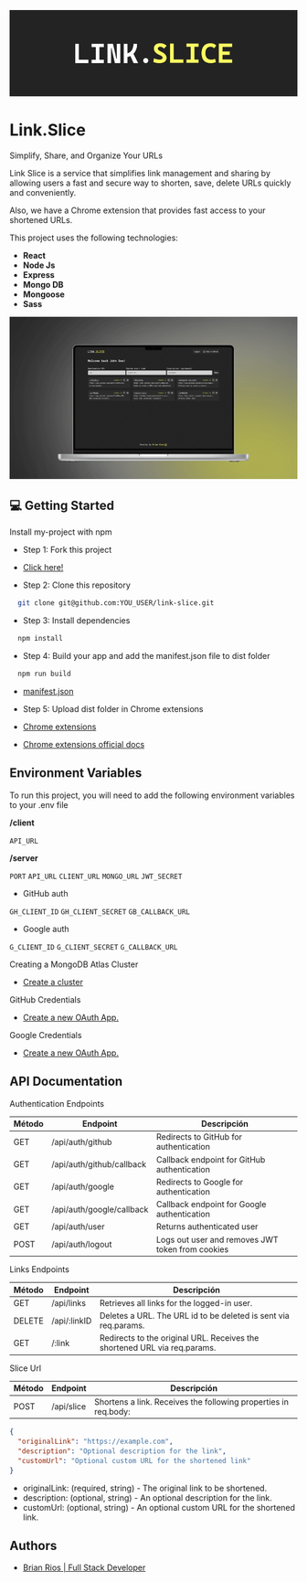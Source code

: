 ![Logo](link-slice-logo.png)

# Link.Slice

Simplify, Share, and Organize Your URLs

Link Slice is a service that simplifies link management and sharing by allowing users a fast and secure way to shorten, save, delete URLs quickly and conveniently.

Also, we have a Chrome extension that provides fast access to your shortened URLs.

This project uses the following technologies:

- **React**
- **Node Js**
- **Express**
- **Mongo DB**
- **Mongoose**
- **Sass**

![web app](link-slice-app.png)

## 💻 Getting Started

Install my-project with npm

- Step 1: Fork this project

- [Click here!](https://github.com/riosbrian/link-slice/fork)

- Step 2: Clone this repository

```bash
  git clone git@github.com:YOU_USER/link-slice.git
```

- Step 3: Install dependencies

```bash
  npm install
```

- Step 4: Build your app and add the manifest.json file to dist folder

```bash
  npm run build
```

- [manifest.json](https://github.com/riosbrian/link-slice/blob/main/manifest.json)

- Step 5: Upload dist folder in Chrome extensions

- [Chrome extensions](chrome://extensions/)
- [Chrome extensions official docs](https://developer.chrome.com/docs/extensions/get-started)

## Environment Variables

To run this project, you will need to add the following environment variables to your .env file

**/client**

`API_URL`

**/server**

`PORT`
`API_URL`
`CLIENT_URL`
`MONGO_URL`
`JWT_SECRET`

- GitHub auth

`GH_CLIENT_ID`
`GH_CLIENT_SECRET`
`GB_CALLBACK_URL`

- Google auth

`G_CLIENT_ID`
`G_CLIENT_SECRET`
`G_CALLBACK_URL`

Creating a MongoDB Atlas Cluster

- [Create a cluster](https://www.mongodb.com/docs/atlas/tutorial/create-new-cluster/)

GitHub Credentials

- [Create a new OAuth App.](https://docs.github.com/en/apps/oauth-apps/building-oauth-apps/creating-an-oauth-app)

Google Credentials

- [Create a new OAuth App.](https://developers.google.com/identity/protocols/oauth2?hl=es-419#1.-obtain-oauth-2.0-credentials-from-the-dynamic_data.setvar.console_name-.)

## API Documentation

Authentication Endpoints

| Método | Endpoint                  | Descripción                                      |
| ------ | ------------------------- | ------------------------------------------------ |
| GET    | /api/auth/github          | Redirects to GitHub for authentication           |
| GET    | /api/auth/github/callback | Callback endpoint for GitHub authentication      |
| GET    | /api/auth/google          | Redirects to Google for authentication           |
| GET    | /api/auth/google/callback | Callback endpoint for Google authentication      |
| GET    | /api/auth/user            | Returns authenticated user                       |
| POST   | /api/auth/logout          | Logs out user and removes JWT token from cookies |

Links Endpoints

| Método | Endpoint     | Descripción                                                               |
| ------ | ------------ | ------------------------------------------------------------------------- |
| GET    | /api/links   | Retrieves all links for the logged-in user.                               |
| DELETE | /api/:linkID | Deletes a URL. The URL id to be deleted is sent via req.params.           |
| GET    | /:link       | Redirects to the original URL. Receives the shortened URL via req.params. |

Slice Url

| Método | Endpoint   | Descripción                                                     |
| ------ | ---------- | --------------------------------------------------------------- |
| POST   | /api/slice | Shortens a link. Receives the following properties in req.body: |

```json
{
  "originalLink": "https://example.com",
  "description": "Optional description for the link",
  "customUrl": "Optional custom URL for the shortened link"
}
```

- originalLink: (required, string) - The original link to be shortened.
- description: (optional, string) - An optional description for the link.
- customUrl: (optional, string) - An optional custom URL for the shortened link.

## Authors

- [Brian Rios | Full Stack Developer](https://www.linkedin.com/in/brian-rios-5823a2214/)
